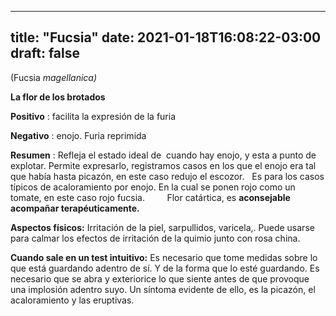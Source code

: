
---
title: "Fucsia"
date: 2021-01-18T16:08:22-03:00
draft: false
--- 
        

 

 



 (Fucsia *magellanica)*


**La flor de los brotados** 



**Positivo** : facilita la expresión de la furia


**Negativo** : enojo. Furia reprimida
 


**Resumen** : Refleja el estado ideal de  cuando hay enojo, y esta a punto de explotar.
Permite expresarlo, registramos casos en los que el
 enojo era tal que había hasta picazón, en este caso redujo el escozor.
   Es
 para los casos típicos de acaloramiento por enojo.
 En la cual se ponen rojo como un tomate, en este caso rojo fucsia.  
       Flor
 catártica, es **aconsejable acompañar
 terapéuticamente.**


**Aspectos físicos:**  Irritación de la piel, sarpullidos, varicela,.
 Puede usarse para calmar los efectos de irritación de la quimio junto con rosa
 china.
 


**Cuando sale en un test intuitivo:**  Es necesario que tome medidas sobre lo que está
 guardando adentro de sí. Y de la forma que lo esté guardando. Es necesario que
 se abra y exteriorice lo que siente antes de que provoque una implosión adentro
 suyo.
Un síntoma evidente
 de ello, es la picazón, el acaloramiento y las eruptivas.




